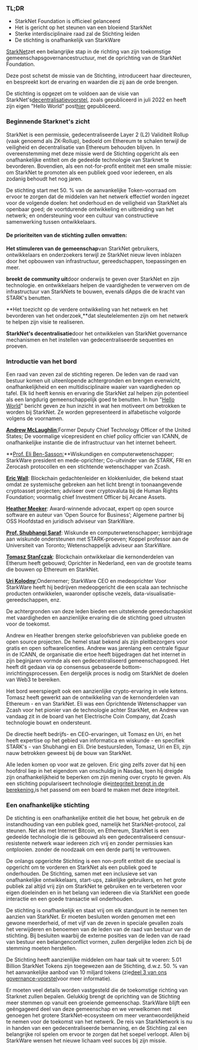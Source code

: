 ### TL;DR

* StarkNet Foundation is officieel gelanceerd
* Het is gericht op het steunen van een bloeiend StarkNet
* Sterke interdisciplinaire raad zal de Stichting leiden
* De stichting is onafhankelijk van StarkWare

[StarkNet](https://starknet.io/)zet een belangrijke stap in de richting van zijn toekomstige gemeenschapsgovernancestructuur, met de oprichting van de StarkNet Foundation.

Deze post schetst de missie van de Stichting, introduceert haar directeuren, en bespreekt kort de ervaring en waarden die zij aan de orde brengen.

De stichting is opgezet om te voldoen aan de visie van StarkNet's[decentralisatievoorstel](https://medium.com/starkware/part-1-starknet-sovereignty-a-decentralization-proposal-bca3e98a01ef), zoals gepubliceerd in juli 2022 en heeft zijn eigen "Hello World" post[hier](https://medium.com/@StarkNet_Foundation/7bd55d5dbc59) gepubliceerd.

### Beginnende Starknet's zicht

StarkNet is een permissie, gedecentraliseerde Layer 2 (L2) Validiteit Rollup (vaak genoemd als ZK-Rollup), bedoeld om Ethereum te schalen terwijl de veiligheid en decentralisatie van Ethereum behouden blijven. In overeenstemming met deze missie werd de Stichting opgericht als een onafhankelijke entiteit om de gedeelde technologie van Starknet te bevorderen. Bovendien, als een not-for-profit entiteit met een smalle missie: om StarkNet te promoten als een publiek goed voor iedereen, en als zodanig behoudt het nog jaren.

De stichting start met 50. % van de aanvankelijke Token-voorraad om ervoor te zorgen dat de middelen van het netwerk effectief worden ingezet voor de volgende doelen: het onderhoud en de veiligheid van StarkNet als openbaar goed; de voortdurende ontwikkeling en uitbreiding van het netwerk; en ondersteuning voor een cultuur van constructieve samenwerking tussen ontwikkelaars.

#### **De prioriteiten van de stichting zullen omvatten:**

**Het stimuleren van de gemeenschap**van StarkNet gebruikers, ontwikkelaars en onderzoekers terwijl ze StarkNet nieuw leven inblazen door het opbouwen van infrastructuur, gereedschappen, toepassingen en meer.

**breekt de community uit**door onderwijs te geven over StarkNet en zijn technologie. en ontwikkelaars helpen de vaardigheden te verwerven om de infrastructuur van StarkNets te bouwen, evenals dApps die de kracht van STARK's benutten.

**Het toezicht op de verdere ontwikkeling van het netwerk en het bevorderen van het onderzoek,**dat sleutelelementen zijn om het netwerk te helpen zijn visie te realiseren.

**StarkNet's decentralisatie**door het ontwikkelen van StarkNet governance mechanismen en het instellen van gedecentraliseerde sequenties en proeven.

### **Introductie van het bord**

Een raad van zeven zal de stichting regeren. De leden van de raad van bestuur komen uit uiteenlopende achtergronden en brengen evenwicht, onafhankelijkheid en een multidisciplinaire waaier van vaardigheden op tafel. Elk lid heeft kennis en ervaring die StarkNet zal helpen zijn potentieel als een langdurig gemeenschappelijk goed te benutten. In hun "[Hello World](https://medium.com/@StarkNet_Foundation/7bd55d5dbc59)" bericht geven ze hun inzicht in wat hen motiveert om betrokken te worden bij StarkNet. Ze worden gepresenteerd in alfabetische volgorde volgens de voornamen.

[**Andrew McLaughlin**:](https://andrew.mclaughl.in/about-me)Former Deputy Chief Technology Officer of the United States; De voormalige vicepresident en chief policy officier van ICANN, de onafhankelijke instantie die de infrastructuur van het internet beheert.

**[Prof. Eli Ben-Sasson:](https://starkware.co/media-kit/?founder=Eli#founders)**Wiskundigen en computerwetenschapper; StarkWare president en mede-oprichter; Co-uitvinder van de STARK, FRI en Zerocash protocollen en een stichtende wetenschapper van Zcash.

**[Eric Wall](https://en.wikipedia.org/wiki/Eric_Wall_(researcher))**: Blockchain gedachtenleider en klokkenluider, die bekend staat omdat ze systemische gebreken aan het licht brengt in toonaangevende cryptoasset projecten; adviseer over cryptovaluta bij de Human Rights Foundation; voormalig chief Investment Officer bij Arcane Assets.

**[Heather Meeker](https://www.techlawpartners.com/heather)**: Award-winnende advocaat, expert op open source software en auteur van ‘Open Source for Business’; Algemene partner bij OSS Hoofdstad en juridisch adviseur van StarkWare.

**[Prof. Shubhangi Saraf](https://www.math.toronto.edu/ssaraf/)**: Wiskunde en computerwetenschapper; kernbijdrage aan wiskunde ondersteunen met STARK-proeven; Koppel professor aan de Universiteit van Toronto; Wetenschappelijk adviseur aan StarkWare.

**[Tomasz Stanľczak](https://www.linkedin.com/in/tomaszkajetanstanczak/?originalSubdomain=uk)**: Blockchain ontwikkelaar die kernonderdelen van Etherum heeft gebouwd; Oprichter in Nederland, een van de grootste teams die bouwen op Ethereum en StarkNet.

[**Uri Kolodny**:](https://starkware.co/media-kit/?founder=Uri#founders)Ondernemer; StarkWare CEO en medeoprichter Voor StarkWare heeft hij bedrijven medeopgericht die een scala aan technische producten ontwikkelen, waaronder optische vezels, data-visualisatie-gereedschappen, enz.

De achtergronden van deze leden bieden een uitstekende gereedschapskist met vaardigheden en aanzienlijke ervaring die de stichting goed uitrusten voor de toekomst.

Andrew en Heather brengen sterke geloofsbrieven van publieke goede en open source projecten. De hemel staat bekend als zijn pleitbezorgers voor gratis en open softwarelicenties. Andrew was jarenlang een centrale figuur in de ICANN, de organisatie die ertoe heeft bijgedragen dat het internet in zijn beginjaren vormde als een gedecentraliseerd gemeenschapsgoed. Het heeft dit gedaan via op consensus gebaseerde bottom-inrichtingsprocessen. Een dergelijk proces is nodig om StarkNet de doelen van Web3 te bereiken.

Het bord weerspiegelt ook een aanzienlijke crypto-ervaring in vele ketens. Tomasz heeft gewerkt aan de ontwikkeling van de kernonderdelen van Ethereum - en van StarkNet. Eli was een Oprichtende Wetenschapper van Zcash voor het pionier van de technologie achter StarkNet, en Andrew van vandaag zit in de board van het Electrische Coin Company, dat Zcash technologie bouwt en ondersteunt.

De directie heeft bedrijfs- en CEO-ervaringen, uit Tomasz en Uri, en het heeft expertise op het gebied van informatica en wiskunde - en specifiek STARK's - van Shubhangi en Eli. Drie bestuursleden, Tomasz, Uri en Eli, zijn nauw betrokken geweest bij de bouw van StarkNet.

Alle leden komen op voor wat ze geloven. Eric ging zelfs zover dat hij een hoofdrol liep in het eigendom van onschuldig in Nasdaq, toen hij dreigde zijn onafhankelijkheid te beperken om zijn mening over crypto te geven. Als een stichting populariseert technologie die[integriteit brengt in de berekening,](https://medium.com/starkware/extreme-integrity-in-decentralized-world-9e66cdf24d8b)is het passend om een board te maken met deze integriteit.

### **Een onafhankelijke stichting**

De stichting is een onafhankelijke entiteit die het bouw, het gebruik en de instandhouding van een publiek goed, namelijk het StarkNet-protocol, zal steunen. Net als met Internet Bitcoin, en Ethereum, StarkNet is een gedeelde technologie die is gebouwd als een gedecentraliseerd censuur-resistente netwerk waar iedereen zich vrij en zonder permissies kan ontplooien. zonder de noodzaak om een derde partij te vertrouwen.

De onlangs opgerichte Stichting is een non-profit entiteit die speciaal is opgericht om te vorderen en StarkNet als een publiek goed te onderhouden. De Stichting, samen met een inclusieve set van onafhankelijke ontwikkelaars, start-ups, zakelijke gebruikers, en het grote publiek zal altijd vrij zijn om StarkNet te gebruiken en te verbeteren voor eigen doeleinden en in het belang van iedereen die via StarkNet een goede interactie en een goede transactie wil onderhouden.

De stichting is onafhankelijk en staat vrij om elk standpunt in te nemen ten aanzien van StarkNet. Er moeten besluiten worden genomen met een gewone meerderheid, of met vijf van de zeven in speciale gevallen zoals het verwijderen en benoemen van de leden van de raad van bestuur van de stichting. Bij besluiten waarbij de externe posities van de leden van de raad van bestuur een belangenconflict vormen, zullen dergelijke leden zich bij de stemming moeten herstellen.

De Stichting heeft aanzienlijke middelen om haar taak uit te voeren: 5.01 Billion StarkNet Tokens zijn toegewezen aan de Stichting, d.w.z. 50. % van het aanvankelijke aanbod van 10 miljard tokens (zie[deel 3 van ons governance-voorstel](https://medium.com/starkware/part-3-starknet-token-design-5cc17af066c6)voor meer informatie).

Er moeten veel details worden vastgesteld die de toekomstige richting van Starknet zullen bepalen. Gelukkig brengt de oprichting van de Stichting meer stemmen op vanuit een groeiende gemeenschap. StarkWare blijft een geëngageerd deel van deze gemeenschap en we verwelkomen met genoegen het grotere StarkNet-ecosysteem om meer verantwoordelijkheid te nemen voor de toekomst van het netwerk. De reis van StarkNetwork is nu in handen van een gedecentraliseerde bemanning, en de Stichting zal een belangrijke rol spelen om ervoor te zorgen dat het soepel verloopt. Allen bij StarkWare wensen het nieuwe lichaam veel succes bij zijn missie.